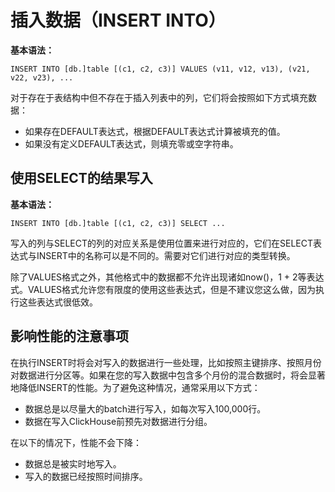 # 插入数据（INSERT INTO）

**基本语法：**

```
INSERT INTO [db.]table [(c1, c2, c3)] VALUES (v11, v12, v13), (v21, v22, v23), ...
```

对于存在于表结构中但不存在于插入列表中的列，它们将会按照如下方式填充数据：

- 如果存在DEFAULT表达式，根据DEFAULT表达式计算被填充的值。
- 如果没有定义DEFAULT表达式，则填充零或空字符串。

## 使用SELECT的结果写入

**基本语法：**

```
INSERT INTO [db.]table [(c1, c2, c3)] SELECT ...
```

写入的列与SELECT的列的对应关系是使用位置来进行对应的，它们在SELECT表达式与INSERT中的名称可以是不同的。需要对它们进行对应的类型转换。

除了VALUES格式之外，其他格式中的数据都不允许出现诸如now()，1 + 2等表达式。VALUES格式允许您有限度的使用这些表达式，但是不建议您这么做，因为执行这些表达式很低效。

## 影响性能的注意事项

在执行INSERT时将会对写入的数据进行一些处理，比如按照主键排序、按照月份对数据进行分区等。如果在您的写入数据中包含多个月份的混合数据时，将会显著地降低INSERT的性能。为了避免这种情况，通常采用以下方式：

- 数据总是以尽量大的batch进行写入，如每次写入100,000行。
- 数据在写入ClickHouse前预先对数据进行分组。

在以下的情况下，性能不会下降：

- 数据总是被实时地写入。
- 写入的数据已经按照时间排序。
